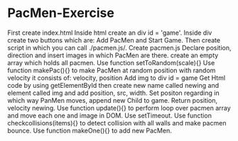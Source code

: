 # PacMen-Exercise
First create index.html
Inside html create an div id = 'game'. 
Inside div create two buttons which are:
Add PacMen and Start Game.
Then create script in which you can call ./pacmen.js/.
Create pacmen.js
Declare position, direction and insert images in which PacMen are there.
create an empty array which holds all pacmen.
Use function setToRandom(scale){}
Use function makePac(){} to make PacMen at random position with random velocity it consists of:
velocity, position
Add img to div id = game
Get Html code by using getElementById then create new name called newing and  element called img and add position, src, width.
Set positon regarding in which way PanMen moves, append new Child to game. Return position, velocity newing.
Use function update(){} to perform loop over pacmen array and move each one and image in DOM. Use setTimeout.
Use function checkcollisions(items){} to detect collision with all walls and make pacmen bounce.
Use function makeOne(){} to add new PacMen.

